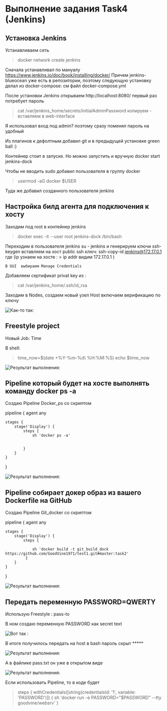 #  Выполнение задания Task4 (Jenkins)  #  
  
 
##  Установка  Jenkins  ## 

Устанавливаем сеть 
>	docker network create jenkins  

Сначала устанавливал по мануалу https://www.jenkins.io/doc/book/installing/docker/
Причем jenkins-blueocean уже есть в репозитории, поэтому следующую установку делал из docker-compose: 
см файл docker-compose.yml

После установки Jenkins открываем http://localhost:8080/
первый раз потребует пароль
>	cat /var/jenkins_home/secrets/initialAdminPassword  копируем - вставляем в web-interface  

Я использовал вход под admin? поэтому сразу поменял пароль на удобный 

Из плагинов к дефолтным добавил git и в предыдущей установке green ball :)

Контейнер стоит в запуске. Но можно запустить и вручную
docker start jenkins-dock 

Чтобы не вводить sudo добавил пользователя в группу docker
>	 usermod -aG docker $USER

Туда же добавил созданного пользователя jenkins


##  Настройка  билд агента  для подключения к хосту ## 

 
Заходим под root в контейнер jenkins
>	docker exec -it --user root jenkins-dock  /bin/bash  

Переходим в пользователя    jenkins
 su - jenkins
 и генерируем ключи
 ssh-keygen
 вставляем на хост public ssh ключ:
 ssh-copy-id jenkins@172.17.0.1
где  (ip узнаем на хосте : > ip addr
видим 172.17.0.1 )
	
	В GUI  выбираем Manage Credentials
Добавляем сертификат privat key из : 
>  cat /var/jenkins_home/.ssh/id_rsa

Заходим в Nodes, создаем новый узел Host
включаем верификацию по ключу

![Как-то так:](Host.jpg)  

##  Freestyle project ## 

Новый Job: Time

В shell:

>	time_now=$(date  +%Y-%m-%d\ %H:%M:%S)
>	echo $time_now

![Результат выполнения:](time.jpg)  

##  Pipeline который будет на хосте выполнять команду docker ps -a ## 

Создаю Pipeline Docker_ps со скриптом

pipeline {
    agent any

    stages {
        stage('Display') {
            steps {
                sh 'docker ps -a'
                
                
            }
        }
    }
}

![Результат выполнения:](docke_ps.jpg)  


##  Pipeline собирает докер образ из вашего Dockerfile на GitHub  ##

Создаю Pipeline Git_docker со скриптом

pipeline {
    agent any

    stages {
        stage('Display') {
            steps {
                
                sh 'docker build -t git_build_dock https://github.com/GoodVine1971/test1.git#master:task2'
             }
        }
    }
}

![Результат выполнения:](git_dock.jpg)  


##  Передать переменную PASSWORD=QWERTY  ##


Использую Freestyle : pass-to

В ном создаю переменную PASSWORD  как secret text

![Вот так :](password_create.jpg) 
 
 В итоге получилось передать на host в bash пароль скрыт *****
 
 ![Результат выполнения:](password_sent.jpg)
 
 А в файлике pass.txt он уже в открытом виде

 ![Результат выполнения:](pass_in_file.jpg)
 
 Если использовать Pipeline, то в коде будет
 >	steps { withCredentials([string(credentialsId: '1', variable: 'PASSWORD')]) {
                sh 'docker run  -e PASSWORD="$PASSWORD" --tty goodvine/websrv'
            }